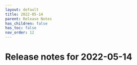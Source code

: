 ```yaml
---
layout: default
title: 2022-05-14
parent: Release Notes
has_children: false
has_toc: false
nav_order: 12
---
```


# Release notes for 2022-05-14
